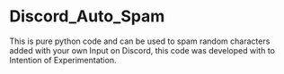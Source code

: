 # Discord_Auto_Spam
This is pure python code and can be used to spam random characters added with your own Input on Discord, this code was developed with to Intention of Experimentation.
